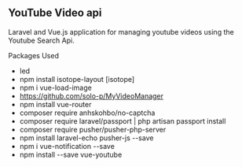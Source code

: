 
## YouTube Video api

Laravel and Vue.js application for managing youtube videos using the Youtube Search Api.

Packages Used
- led
- npm install isotope-layout [isotope]
- npm i vue-load-image
- https://github.com/solo-p/MyVideoManager
- npm install vue-router
- composer require anhskohbo/no-captcha
- composer require laravel/passport | php artisan passport install
- composer require pusher/pusher-php-server
- npm install laravel-echo pusher-js  --save
- npm i vue-notification --save
-  npm install --save vue-youtube